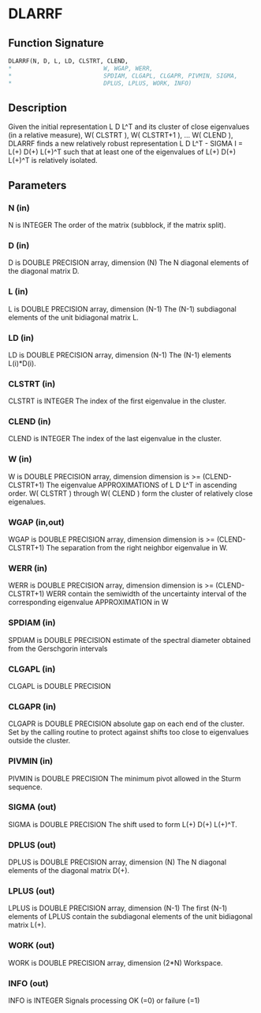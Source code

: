 # DLARRF

## Function Signature

```fortran
DLARRF(N, D, L, LD, CLSTRT, CLEND,
*                          W, WGAP, WERR,
*                          SPDIAM, CLGAPL, CLGAPR, PIVMIN, SIGMA,
*                          DPLUS, LPLUS, WORK, INFO)
```

## Description


 Given the initial representation L D L^T and its cluster of close
 eigenvalues (in a relative measure), W( CLSTRT ), W( CLSTRT+1 ), ...
 W( CLEND ), DLARRF finds a new relatively robust representation
 L D L^T - SIGMA I = L(+) D(+) L(+)^T such that at least one of the
 eigenvalues of L(+) D(+) L(+)^T is relatively isolated.

## Parameters

### N (in)

N is INTEGER The order of the matrix (subblock, if the matrix split).

### D (in)

D is DOUBLE PRECISION array, dimension (N) The N diagonal elements of the diagonal matrix D.

### L (in)

L is DOUBLE PRECISION array, dimension (N-1) The (N-1) subdiagonal elements of the unit bidiagonal matrix L.

### LD (in)

LD is DOUBLE PRECISION array, dimension (N-1) The (N-1) elements L(i)*D(i).

### CLSTRT (in)

CLSTRT is INTEGER The index of the first eigenvalue in the cluster.

### CLEND (in)

CLEND is INTEGER The index of the last eigenvalue in the cluster.

### W (in)

W is DOUBLE PRECISION array, dimension dimension is >= (CLEND-CLSTRT+1) The eigenvalue APPROXIMATIONS of L D L^T in ascending order. W( CLSTRT ) through W( CLEND ) form the cluster of relatively close eigenalues.

### WGAP (in,out)

WGAP is DOUBLE PRECISION array, dimension dimension is >= (CLEND-CLSTRT+1) The separation from the right neighbor eigenvalue in W.

### WERR (in)

WERR is DOUBLE PRECISION array, dimension dimension is >= (CLEND-CLSTRT+1) WERR contain the semiwidth of the uncertainty interval of the corresponding eigenvalue APPROXIMATION in W

### SPDIAM (in)

SPDIAM is DOUBLE PRECISION estimate of the spectral diameter obtained from the Gerschgorin intervals

### CLGAPL (in)

CLGAPL is DOUBLE PRECISION

### CLGAPR (in)

CLGAPR is DOUBLE PRECISION absolute gap on each end of the cluster. Set by the calling routine to protect against shifts too close to eigenvalues outside the cluster.

### PIVMIN (in)

PIVMIN is DOUBLE PRECISION The minimum pivot allowed in the Sturm sequence.

### SIGMA (out)

SIGMA is DOUBLE PRECISION The shift used to form L(+) D(+) L(+)^T.

### DPLUS (out)

DPLUS is DOUBLE PRECISION array, dimension (N) The N diagonal elements of the diagonal matrix D(+).

### LPLUS (out)

LPLUS is DOUBLE PRECISION array, dimension (N-1) The first (N-1) elements of LPLUS contain the subdiagonal elements of the unit bidiagonal matrix L(+).

### WORK (out)

WORK is DOUBLE PRECISION array, dimension (2*N) Workspace.

### INFO (out)

INFO is INTEGER Signals processing OK (=0) or failure (=1)

